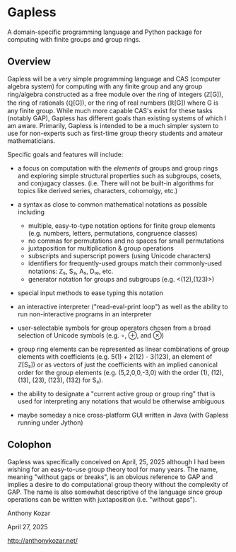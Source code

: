 # Gapless

A domain-specific programming language and Python package for computing with finite groups and group rings.

## Overview

Gapless will be a very simple programming language and CAS (computer algebra system) for computing with any finite group and any group ring/algebra constructed as a free module over the ring of integers (ℤ[G]), the ring of rationals (ℚ[G]), or the ring of real numbers (ℝ[G]) where G is any finite group.  While much more capable CAS's exist for these tasks (notably GAP), Gapless has different goals than existing systems of which I am aware.  Primarily, Gapless is intended to be a much simpler system to use for non-experts such as first-time group theory students and amateur mathematicians.

Specific goals and features will include:

- a focus on computation with the _elements_ of groups and group rings and exploring simple structural properties such as subgroups, cosets, and conjugacy classes. (i.e. There will not be built-in algorithms for topics like derived series, characters, cohomolgy, etc.)

- a syntax as close to common mathematical notations as possible including 

	- multiple, easy-to-type notation options for finite group elements (e.g. numbers, letters, permutations, congruence classes)
	- no commas for permutations and no spaces for small permutations
	- juxtaposition for multiplication & group operations
	- subscripts and superscript powers (using Unicode characters)
	- identifiers for frequently-used groups match their commonly-used notations: ℤ₅, S₃, A₅, D₁₀, etc.
	- generator notation for groups and subgroups (e.g. <(12),(123)>)

- special input methods to ease typing this notation

- an interactive interpreter ("read-eval-print loop") as well as the ability to run non-interactive programs in an interpreter

- user-selectable symbols for group operators chosen from a broad selection of Unicode symbols (e.g. ∘, ⊕, and ⊗)

- group ring elements can be represented as linear combinations of group elements with coefficients (e.g. 5(1) + 2(12) - 3(123), an element of ℤ[S₃]) or as vectors of just the coefficients with an implied canonical order for the group elements (e.g. (5,2,0,0,-3,0) with the order (1), (12), (13), (23), (123), (132) for S₃).

- the ability to designate a "current active group or group ring" that is used for interpreting any notations that would be otherwise ambiguous

- maybe someday a nice cross-platform GUI written in Java (with Gapless running under Jython)

## Colophon

Gapless was specifically conceived on April, 25, 2025 although I had been wishing for an easy-to-use group theory tool for many years.  The name, meaning "without gaps or breaks", is an obvious reference to GAP and implies a desire to do computational group theory without the complexity of GAP.  The name is also somewhat descriptive of the language since group operations can be written with juxtaposition (i.e. "without gaps").

Anthony Kozar

April 27, 2025

http://anthonykozar.net/
